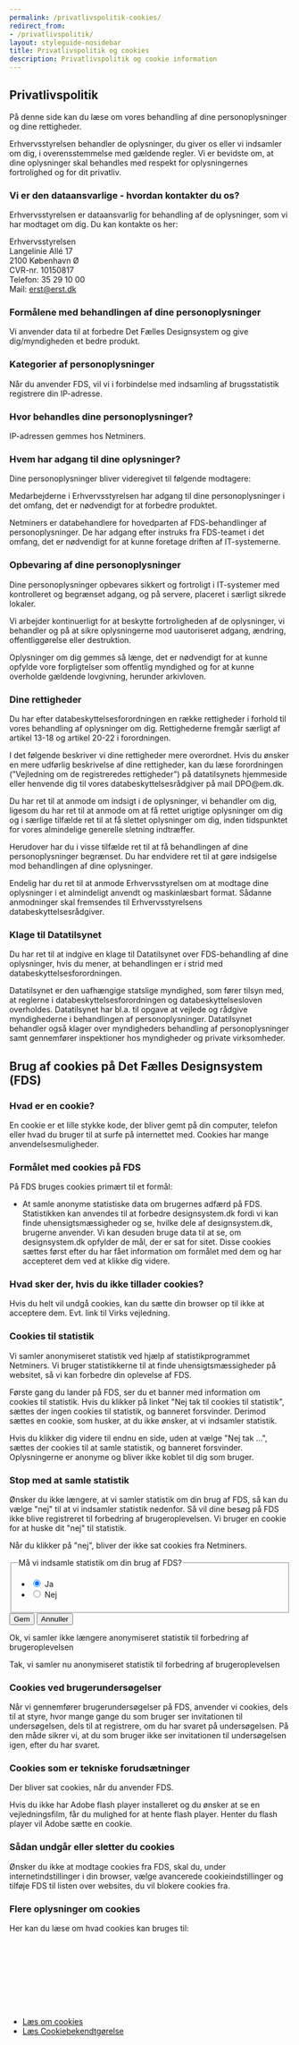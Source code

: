 ```yaml
---
permalink: /privatlivspolitik-cookies/
redirect_from:
- /privatlivspolitik/
layout: styleguide-nosidebar
title: Privatlivspolitik og cookies
description: Privatlivspolitik og cookie information
---
```


<h2 id="privatlivspolitik">Privatlivspolitik</h2>
<p>På denne side kan du læse om vores behandling af dine personoplysninger og dine rettigheder.</p>
<p>Erhvervsstyrelsen behandler de oplysninger, du giver os eller vi indsamler om dig, i overensstemmelse med gældende regler. Vi er bevidste om, at dine oplysninger skal behandles med respekt for oplysningernes fortrolighed og for dit privatliv.</p>
<h3 class="h4">Vi er den dataansvarlige - hvordan kontakter du os?</h3>
<p>Erhvervsstyrelsen er dataansvarlig for behandling af de oplysninger, som vi har modtaget om dig. Du kan kontakte os her:</p>
<p>Erhvervsstyrelsen<br />
Langelinie Allé 17<br />
2100 København Ø<br />
CVR-nr. 10150817<br />
Telefon: 35 29 10 00<br />
Mail: <a href="mailto:erst@erst.dk">erst@erst.dk</a></p>
<h3 class="h4">Formålene med behandlingen af dine personoplysninger</h3>
<p>Vi anvender data til at forbedre Det Fælles Designsystem og give dig/myndigheden et bedre produkt.</p>
<h3 class="h4">Kategorier af personoplysninger</h3>
<p>Når du anvender FDS, vil vi i forbindelse med indsamling af brugsstatistik registrere din IP-adresse.</p>

<h3 class="h4">Hvor behandles dine personoplysninger?</h3>
<p>IP-adressen gemmes hos Netminers.</p>

<h3 class="h4">Hvem har adgang til dine oplysninger?</h3>
<p>Dine personoplysninger bliver videregivet til følgende modtagere:</p>
<p>Medarbejderne i Erhvervsstyrelsen har adgang til dine personoplysninger i det omfang, det er nødvendigt for at forbedre produktet.</p>

<p>Netminers er databehandlere for hovedparten af FDS-behandlinger af personoplysninger. De har adgang efter instruks fra FDS-teamet i det omfang, det er nødvendigt for at kunne foretage driften af IT-systemerne.</p>

<h3 class="h4">Opbevaring af dine personoplysninger</h3>
<p>Dine personoplysninger opbevares sikkert og fortroligt i IT-systemer med kontrolleret og begrænset adgang, og på servere, placeret i særligt sikrede lokaler.</p> 

<p>Vi arbejder kontinuerligt for at beskytte fortroligheden af de oplysninger, vi behandler og på at sikre oplysningerne mod uautoriseret adgang, ændring, offentliggørelse eller destruktion.</p>

<p>Oplysninger om dig gemmes så længe, det er nødvendigt for at kunne opfylde vore forpligtelser som offentlig myndighed og for at kunne overholde gældende lovgivning, herunder arkivloven.</p>

<h3 class="h4">Dine rettigheder</h3>
<p>Du har efter databeskyttelsesforordningen en række rettigheder i forhold til vores behandling af oplysninger om dig. Rettighederne fremgår særligt af artikel 13-18 og artikel 20-22 i forordningen.</p>

<p>I det følgende beskriver vi dine rettigheder mere overordnet. Hvis du ønsker en mere udførlig beskrivelse af dine rettigheder, kan du læse forordningen (”Vejledning om de registreredes rettigheder”) på datatilsynets hjemmeside eller henvende dig til vores databeskyttelsesrådgiver på mail DPO@em.dk.</p>
 
<p>Du har ret til at anmode om indsigt i de oplysninger, vi behandler om dig, ligesom du har ret til at anmode om at få rettet urigtige oplysninger om dig og i særlige tilfælde ret til at få slettet oplysninger om dig, inden tidspunktet for vores almindelige generelle sletning indtræffer.</p>

<p>Herudover har du i visse tilfælde ret til at få behandlingen af dine personoplysninger begrænset. Du har endvidere ret til at gøre indsigelse mod behandlingen af dine oplysninger.</p>

<p>Endelig har du ret til at anmode Erhvervsstyrelsen om at modtage dine oplysninger i et almindeligt anvendt og maskinlæsbart format. Sådanne anmodninger skal fremsendes til Erhvervsstyrelsens databeskyttelsesrådgiver.</p>

<h3 class="h4">Klage til Datatilsynet</h3>
<p>Du har ret til at indgive en klage til Datatilsynet over FDS-behandling af dine oplysninger, hvis du mener, at behandlingen er i strid med databeskyttelsesforordningen.</p>

<p>Datatilsynet er den uafhængige statslige myndighed, som fører tilsyn med, at reglerne i databeskyttelsesforordningen og databeskyttelsesloven overholdes. Datatilsynet har bl.a. til opgave at vejlede og rådgive myndighederne i behandlingen af personoplysninger. Datatilsynet behandler også klager over myndigheders behandling af personoplysninger samt gennemfører inspektioner hos myndigheder og private virksomheder.</p>

<h2 class="brug-af-cookies-paa-fds">Brug af cookies på Det Fælles Designsystem (FDS)</h2>

<h3 class="h4">Hvad er en cookie?</h3>

<p>En cookie er et lille stykke kode, der bliver gemt på din computer, telefon eller hvad du bruger til at surfe på internettet med. Cookies har mange anvendelsesmuligheder.</p> 

<h3 class="h4">Formålet med cookies på FDS</h3>
<p>På FDS bruges cookies primært til et formål:</p>
 
<ul>
    <li>At samle anonyme statistiske data om brugernes adfærd på FDS. Statistikken kan anvendes til at forbedre designsystem.dk fordi vi kan finde uhensigtsmæssigheder og se, hvilke dele af designsystem.dk, brugerne anvender. Vi kan desuden bruge data til at se, om designsystem.dk opfylder de mål, der er sat for sitet. Disse cookies sættes først efter du har fået information om formålet med dem og har accepteret dem ved at klikke dig videre.</li>
</ul>
<h3 class="h4">Hvad sker der, hvis du ikke tillader cookies?</h3>
<p>Hvis du helt vil undgå cookies, kan du sætte din browser op til ikke at acceptere dem. Evt. link til Virks vejledning.</p>

<h3>Cookies til statistik</h3>
<p>Vi samler anonymiseret statistik ved hjælp af statistikprogrammet Netminers. Vi bruger statistikkerne til at finde uhensigtsmæssigheder på websitet, så vi kan forbedre din oplevelse af FDS.</p>

<p>Første gang du lander på FDS, ser du et banner med information om cookies til statistik. Hvis du klikker på linket "Nej tak til cookies til statistik", sættes der ingen cookies til statistik, og banneret forsvinder. Derimod sættes en cookie, som husker, at du ikke ønsker, at vi indsamler statistik.</p>

<p>Hvis du klikker dig videre til endnu en side, uden at vælge "Nej tak ...", sættes der cookies til at samle statistik, og banneret forsvinder. Oplysningerne er anonyme og bliver ikke koblet til dig som bruger.</p>

<h3 class="h4">Stop med at samle statistik</h3>
<p>Ønsker du ikke længere, at vi samler statistik om din brug af FDS, så kan du vælge "nej" til at vi indsamler statistik nedenfor. Så vil dine besøg på FDS ikke blive registreret til forbedring af brugeroplevelsen. Vi bruger en cookie for at huske dit "nej" til statistik.</p>

<p>Når du klikker på "nej", bliver der ikke sat cookies fra Netminers.</p>
<form id="cookieForm" method="post" action="/">
    <div class="form-group">
        <fieldset>
            <legend class="h5">Må vi indsamle statistik om din brug af FDS?</legend>
            <ul class="nobullet-list">
                <li>
                    <input id="statCookiesYes" type="radio" name="statCookies" value="1" class="form-radio  radio-large " checked />
                    <label for="statCookiesYes">Ja</label>
                </li>
                <li>
                    <input id="statCookiesNo" type="radio" name="statCookies" value="0" class="form-radio  radio-large " />
                    <label for="statCookiesNo">Nej</label>
                </li>
            </ul>
        </fieldset>
    </div>
    <div id="cookieButtons" class="mt-6 d-none">
        <input type="hidden" id="originalValue" value="" />
        <button type="submit" class="button button-secondary" id="cookieSave">Gem</button>
        <button type="button" class="button button-tertiary" id="cookieCancel">Annuller</button>
    </div>
</form>
<div class="alert alert-success alert--show-icon alert--paragraph d-none" role="alert" id="cookieNoAlert">
    <div class="alert-body">
        <p class="alert-text">Ok, vi samler ikke længere anonymiseret statistik til forbedring af brugeroplevelsen</p>
    </div>
</div>
<div class="alert alert-success alert--show-icon alert--paragraph d-none" role="alert" id="cookieYesAlert">
    <div class="alert-body">
        <p class="alert-text">Tak, vi samler nu anonymiseret statistik til forbedring af brugeroplevelsen</p>
    </div>
</div>


<h3 class="h4">Cookies ved brugerundersøgelser</h3>
<p>Når vi gennemfører brugerundersøgelser på FDS, anvender vi cookies, dels til at styre, hvor mange gange du som bruger ser invitationen til undersøgelsen, dels til at registrere, om du har svaret på undersøgelsen. På den måde sikrer vi, at du som bruger ikke ser invitationen til undersøgelsen igen, efter du har svaret.</p>

<h3 class="h4">Cookies som er tekniske forudsætninger</h3>
<p>Der bliver sat cookies, når du anvender FDS.</p>

<p>Hvis du ikke har Adobe flash player installeret og du ønsker at se en vejledningsfilm, får du mulighed for at hente flash player. Henter du flash player vil Adobe sætte en cookie.</p>

<h3 class="h4">Sådan undgår eller sletter du cookies</h3>
<p>Ønsker du ikke at modtage cookies fra FDS, skal du, under internetindstillinger i din browser, vælge avancerede cookieindstillinger og tilføje FDS til listen over websites, du vil blokere cookies fra.</p>

<h3 class="h4">Flere oplysninger om cookies</h3>
<p>Her kan du læse om hvad cookies kan bruges til:</p>
<ul class="nobullet-list">
    <li><a href="https://en.wikipedia.org/wiki/HTTP_cookie" class="icon-link">Læs om cookies<svg class="icon-svg" focusable="false" aria-hidden="true"><use xlink:href="#open-in-new"></use></svg></a></li>
    <li><a href="https://www.retsinformation.dk/Forms/R0710.aspx?id=139279" class="icon-link">Læs Cookiebekendtgørelse<svg class="icon-svg" focusable="false" aria-hidden="true"><use xlink:href="#open-in-new"></use></svg></a></li>
</ul>
